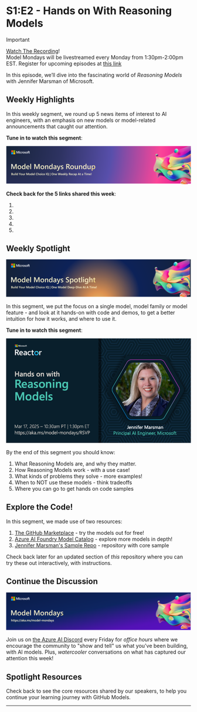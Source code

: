 # S1:E2 - Hands on With Reasoning Models

> [!IMPORTANT]  
> [Watch The Recording](https://developer.microsoft.com/en-us/reactor/events/25266/)! <br/>
> Model Mondays will be livestreamed every Monday from 1:30pm-2:00pm EST. Register for upcoming episodes at [this link](https://aka.ms/model-mondays/rsvp) 

In this episode, we’ll dive into the fascinating world of _Reasoning Models_ with Jennifer Marsman of Microsoft.


## Weekly Highlights

In this weekly segment, we round up 5 news items of interest to AI engineers, with an emphasis on new models or model-related announcements that caught our attention.

**Tune in to watch this segment**:

![Show](./../img/mm-roundup.png)

**Check back for the 5 links shared this week**:

1. 
1.
1.
1.
1.

## Weekly Spotlight

![Show](./../img/mm-spotlight.png)

In this segment, we put the focus on a single model, model family or model feature - and look at it hands-on with code and demos, to get a better intuition for how it works, and where to use it.

**Tune in to watch this segment**:

[![Show](./img/S1E2-spotlight.png)](https://youtu.be/dohvGc7eyqU?list=PLmsFUfdnGr3wzz6a4E-Szksg92JPng-AL&t=839)

By the end of this segment you should know:

1. What Reasoning Models are, and why they matter.
1. How Reasoning Models work - with a use case!
1. What kinds of problems they solve - more examples!
1. When to NOT use these models - think tradeoffs
1. Where you can go to get hands on code samples

## Explore the Code!

In this segment, we made use of two resources:

1. [The GitHub Marketplace](https://github.com/marketplace/models) - try the models out for free!
1. [Azure AI Foundry Model Catalog](https://ai.azure.com/explore/models) - explore more models in depth!
1. [Jennifer Marsman's Sample Repo](https://github.com/jennifermarsman/o1Analysis) - repository with core sample

Check back later for an updated section of _this_ repository where you can try these out interactively, with instructions.

## Continue the Discussion


![Discord](./../img/model-mondays-banner.png)

Join us on [the Azure AI Discord](https://aka.ms/model-mondays/discord) every Friday for _office hours_ where we encourage the community to "show and tell" us what you've been building, with AI models. Plus, _watercooler_ conversations on what has captured our attention this week!

## Spotlight Resources

Check back to see the core resources shared by our speakers, to help you continue your learning journey with GitHub Models.


---